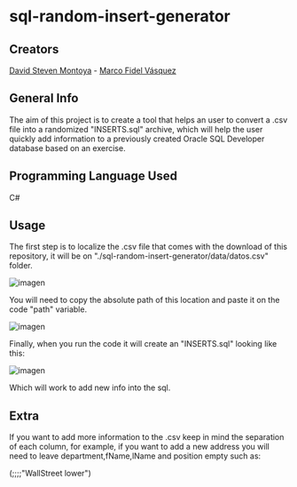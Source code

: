 # sql-random-insert-generator

## Creators
[David Steven Montoya](https://github.com/DSMontoyaP/) - [Marco Fidel Vásquez](https://github.com/MarcoFidelVasquezRivera/)

## General Info
The aim of this project is to create a tool that helps an user to convert a .csv file into a randomized "INSERTS.sql" archive,
which will help the user quickly add information to a previously created Oracle SQL Developer database based on an exercise.

## Programming Language Used
C#

## Usage

The first step is to localize the .csv file that comes with the download of this repository, it will be on "./sql-random-insert-generator/data/datos.csv" folder.

![imagen](https://user-images.githubusercontent.com/55026204/116793224-19811c80-aa8b-11eb-86ec-5530cf2efe74.png)

You will need to copy the absolute path of this location and paste it on the code "path" variable.

![imagen](https://user-images.githubusercontent.com/55026204/116793529-e049ac00-aa8c-11eb-9ff8-1436c6048e10.png)


Finally, when you run the code it will create an "INSERTS.sql" looking like this:

![imagen](https://user-images.githubusercontent.com/55026204/116793376-18042400-aa8c-11eb-8435-597fd3f5a154.png)

Which will work to add new info into the sql.

## Extra
If you want to add more information to the .csv keep in mind the separation of each column, for example, if you want to add a new address you
will need to leave department,fName,lName and position empty such as:

(;;;;"WallStreet lower")
